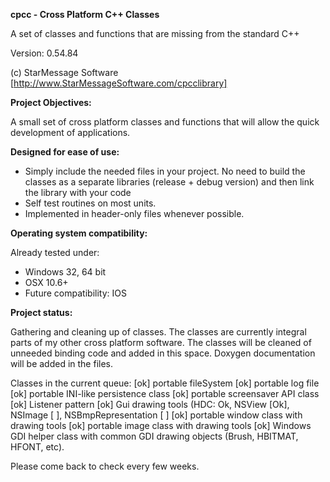 ﻿**cpcc - Cross Platform C++ Classes**

A set of classes and functions that are missing from the standard C++

Version: 0.54.84

(c) StarMessage Software [http://www.StarMessageSoftware.com/cpcclibrary]


 
**Project Objectives:**

A small set of cross platform classes and functions that will allow the quick development of applications.

**Designed for ease of use:**

- Simply include the needed files in your project.
  No need to build the classes as a separate libraries (release + debug version) and then link the library with your code
- Self test routines on most units.   
- Implemented in header-only files whenever possible.

**Operating system compatibility:**

Already tested under:
- Windows 32, 64 bit
- OSX 10.6+
- Future compatibility: IOS

**Project status:**

Gathering and cleaning up of classes.
The classes are currently integral parts of my other cross platform software.
The classes will be cleaned of unneeded binding code and added in this space.
Doxygen documentation will be added in the files.

Classes in the current queue:
[ok] portable fileSystem
[ok] portable log file
[ok] portable INI-like persistence class
[ok] portable screensaver API class
[ok] Listener pattern
[ok] Gui drawing tools (HDC: Ok, NSView [Ok], NSImage [ ], NSBmpRepresentation [ ] 
[ok] portable window class with drawing tools
[ok] portable image class with drawing tools
[ok] Windows GDI helper class with common GDI drawing objects (Brush, HBITMAT, HFONT, etc).

Please come back to check every few weeks.


